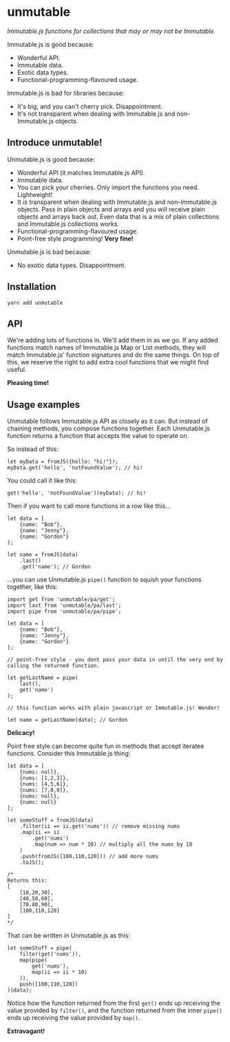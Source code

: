 # unmutable

*Immutable.js functions for collections that may or may not be Immutable.*

Immutable.js is good because:
- Wonderful API.
- Immutable data.
- Exotic data types.
- Functional-programming-flavoured usage.

Immutable.js is bad for libraries because:
- It's big, and you can't cherry pick. Disappointment.
- It's not transparent when dealing with Immutable.js and non-Immutable.js objects.

## Introduce unmutable!

Unmutable.js is good because:
- Wonderful API (it matches Immutable.js API).
- Immutable data.
- You can pick your cherries. Only import the functions you need. Lightweight!
- It *is* transparent when dealing with Immutable.js and non-Immutable.js objects. Pass in plain objects and arrays and you will receive plain objects and arrays back out. Even data that is a mix of plain collections and Immutable.js collections works.
- Functional-programming-flavoured usage.
- Point-free style programming! **Very fine!**

Unmutable.js is bad because:
- No exotic data types. Disappointment.

## Installation

```
yarn add unmutable
```

## API

We're adding lots of functions in. We'll add them in as we go. If any added functions match names of Immutable.js Map or List methods, they will match Immutable.js' function signatures and do the same things. On top of this, we reserve the right to add extra cool functions that we might find useful.

**Pleasing time!**

## Usage examples

Unmutable follows Immutable.js API as closely as it can. But instead of chaining methods, you compose functions together. Each Unmutable.js function returns a function that accepts the value to operate on.

So instead of this:

```
let myData = fromJS({hello: "hi!"});
myData.get('hello', 'notFoundValue'); // hi!
```

You could call it like this:

```
get('hello', 'notFoundValue')(myData); // hi!
```

Then if you want to call more functions in a row like this...

```
let data = [
    {name: "Bob"},
    {name: "Jenny"},
    {name: "Gordon"}
];

let name = fromJS(data)
    .last()
    .get('name'); // Gordon
```

...you can use Unmutable.js `pipe()` function to squish your functions together, like this:

```
import get from 'unmutable/pa/get';
import last from 'unmutable/pa/last';
import pipe from 'unmutable/pa/pipe';

let data = [
    {name: "Bob"},
    {name: "Jenny"},
    {name: "Gordon"}
];

// point-free style - you dont pass your data in until the very end by calling the returned function.

let getLastName = pipe(
    last(),
    get('name')
);

// this function works with plain javascript or Immutable.js! Wonder!

let name = getLastName(data); // Gordon

```

**Delicacy!**

Point free style can become quite fun in methods that accept iteratee functions. Consider this Immutable.js thing:

```
let data = [
    {nums: null},
    {nums: [1,2,3]},
    {nums: [4,5,6]},
    {nums: [7,8,9]},
    {nums: null},
    {nums: null}
];

let someStuff = fromJS(data)
    .filter(ii => ii.get('nums')) // remove missing nums
    .map(ii => ii
        .get('nums')
        .map(num => num * 10) // multiply all the nums by 10
    )
    .push(fromJS([100,110,120])) // add more nums
    .toJS();

/*
Returns this:
[
    [10,20,30],
    [40,50,60],
    [70,80,90],
    [100,110,120]
]
*/

```

That can be written in Unmutable.js as this:

```
let someStuff = pipe(
    filter(get('nums')),
    map(pipe(
        get('nums'),
        map(ii => ii * 10)
    )),
    push([100,110,120])
)(data);

```

Notice how the function returned from the first `get()` ends up receiving the value provided by `filter()`, and the function returned from the inner `pipe()` ends up receiving the value provided by `map()`.

**Extravagant!**
